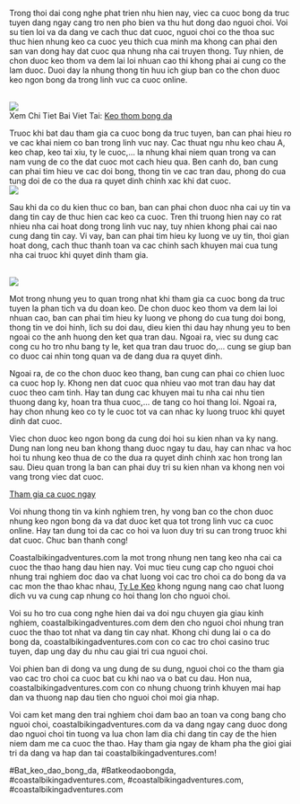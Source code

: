 <p>Trong thoi dai cong nghe phat trien nhu hien nay, viec ca cuoc bong da truc tuyen dang ngay cang tro nen pho bien va thu hut dong dao nguoi choi. Voi su tien loi va da dang ve cach thuc dat cuoc, nguoi choi co the thoa suc thuc hien nhung keo ca cuoc yeu thich cua minh ma khong can phai den san van dong hay dat cuoc qua nhung nha cai truyen thong. Tuy nhien, de chon duoc keo thom va dem lai loi nhuan cao thi khong phai ai cung co the lam duoc. Duoi day la nhung thong tin huu ich giup ban co the chon duoc keo ngon bong da trong linh vuc ca cuoc online.</p><br><img src="https://coastalbikingadventures.com/wp-content/uploads/2025/02/keo-thom-3.jpg"></br>
Xem Chi Tiet Bai Viet Tai: <a href="https://coastalbikingadventures.com/keo-thom-bong-da/">Keo thom bong da</a><p>Truoc khi bat dau tham gia ca cuoc bong da truc tuyen, ban can phai hieu ro ve cac khai niem co ban trong linh vuc nay. Cac thuat ngu nhu keo chau A, keo chap, keo tai xiu, ty le cuoc,... la nhung khai niem quan trong va can nam vung de co the dat cuoc mot cach hieu qua. Ben canh do, ban cung can phai tim hieu ve cac doi bong, thong tin ve cac tran dau, phong do cua tung doi de co the dua ra quyet dinh chinh xac khi dat cuoc.<br><img src="https://coastalbikingadventures.com/wp-content/uploads/2025/02/nhan-biet-trang-keo-bong-da-uy-tin-1.jpg"></br><p>Sau khi da co du kien thuc co ban, ban can phai chon duoc nha cai uy tin va dang tin cay de thuc hien cac keo ca cuoc. Tren thi truong hien nay co rat nhieu nha cai hoat dong trong linh vuc nay, tuy nhien khong phai cai nao cung dang tin cay. Vi vay, ban can phai tim hieu ky luong ve uy tin, thoi gian hoat dong, cach thuc thanh toan va cac chinh sach khuyen mai cua tung nha cai truoc khi quyet dinh tham gia.</p><br><img src="https://coastalbikingadventures.com/wp-content/uploads/2025/02/keo-thom-1.jpg"></br><p>Mot trong nhung yeu to quan trong nhat khi tham gia ca cuoc bong da truc tuyen la phan tich va du doan keo. De chon duoc keo thom va dem lai loi nhuan cao, ban can phai tim hieu ky luong ve phong do cua tung doi bong, thong tin ve doi hinh, lich su doi dau, dieu kien thi dau hay nhung yeu to ben ngoai co the anh huong den ket qua tran dau. Ngoai ra, viec su dung cac cong cu ho tro nhu bang ty le, ket qua tran dau truoc do,... cung se giup ban co duoc cai nhin tong quan va de dang dua ra quyet dinh.<p>Ngoai ra, de co the chon duoc keo thang, ban cung can phai co chien luoc ca cuoc hop ly. Khong nen dat cuoc qua nhieu vao mot tran dau hay dat cuoc theo cam tinh. Hay tan dung cac khuyen mai tu nha cai nhu tien thuong dang ky, hoan tra thua cuoc,... de tang co hoi thang loi. Ngoai ra, hay chon nhung keo co ty le cuoc tot va can nhac ky luong truoc khi quyet dinh dat cuoc.</p><p>Viec chon duoc keo ngon bong da cung doi hoi su kien nhan va ky nang. Dung nan long neu ban khong thang duoc ngay tu dau, hay can nhac va hoc hoi tu nhung keo thua de co the dua ra quyet dinh chinh xac hon trong lan sau. Dieu quan trong la ban can phai duy tri su kien nhan va khong nen voi vang trong viec dat cuoc.<div class="container">
<a class="btn" href="#">Tham gia ca cuoc ngay</a>
</div><p>Voi nhung thong tin va kinh nghiem tren, hy vong ban co the chon duoc nhung keo ngon bong da va dat duoc ket qua tot trong linh vuc ca cuoc online. Hay tan dung toi da cac co hoi va luon duy tri su can trong truoc khi dat cuoc. Chuc ban thanh cong!</p><p>Coastalbikingadventures.com la mot trong nhung nen tang keo nha cai ca cuoc the thao hang dau hien nay. Voi muc tieu cung cap cho nguoi choi nhung trai nghiem doc dao va chat luong voi cac tro choi ca do bong da va cac mon the thao khac nhau, <a href="https://coastalbikingadventures.com/">Ty Le Keo</a> khong ngung nang cao chat luong dich vu va cung cap nhung co hoi thang lon cho nguoi choi. 

Voi su ho tro cua cong nghe hien dai va doi ngu chuyen gia giau kinh nghiem, coastalbikingadventures.com dem den cho nguoi choi nhung tran cuoc the thao tot nhat va dang tin cay nhat. Khong chi dung lai o ca do bong da, coastalbikingadventures.com con co cac tro choi casino truc tuyen, dap ung day du nhu cau giai tri cua nguoi choi.

Voi phien ban di dong va ung dung de su dung, nguoi choi co the tham gia vao cac tro choi ca cuoc bat cu khi nao va o bat cu dau. Hon nua, coastalbikingadventures.com con co nhung chuong trinh khuyen mai hap dan va thuong nap dau tien cho nguoi choi moi gia nhap.

Voi cam ket mang den trai nghiem choi dam bao an toan va cong bang cho nguoi choi, coastalbikingadventures.com da va dang ngay cang duoc dong dao nguoi choi tin tuong va lua chon lam dia chi dang tin cay de the hien niem dam me ca cuoc the thao. Hay tham gia ngay de kham pha the gioi giai tri da dang va hap dan tai coastalbikingadventures.com!</p>
#Bat_keo_dao_bong_da, #Batkeodaobongda, #coastalbikingadventures.com, #coastalbikingadventures.com, #coastalbikingadventures.com
